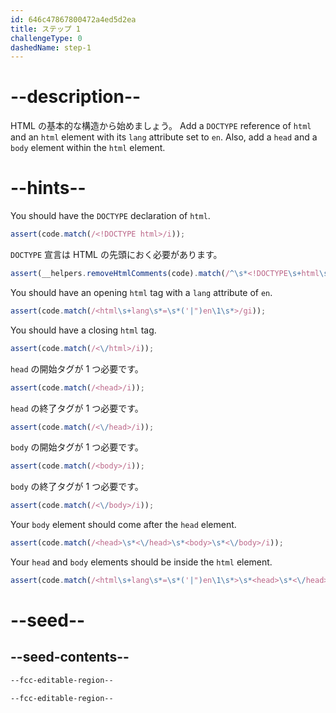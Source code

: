 ```yaml
---
id: 646c47867800472a4ed5d2ea
title: ステップ 1
challengeType: 0
dashedName: step-1
---
```


# --description--

HTML の基本的な構造から始めましょう。 Add a `DOCTYPE` reference of `html` and an `html` element with its `lang` attribute set to `en`. Also, add a `head` and a `body` element within the `html` element.

# --hints--

You should have the `DOCTYPE` declaration of `html`.

```js
assert(code.match(/<!DOCTYPE html>/i));
```

`DOCTYPE` 宣言は HTML の先頭におく必要があります。

```js
assert(__helpers.removeHtmlComments(code).match(/^\s*<!DOCTYPE\s+html\s*>/i));
```

You should have an opening `html` tag with a `lang` attribute of `en`.

```js
assert(code.match(/<html\s+lang\s*=\s*('|")en\1\s*>/gi));
```

You should have a closing `html` tag.

```js
assert(code.match(/<\/html>/i));
```

`head` の開始タグが 1 つ必要です。

```js
assert(code.match(/<head>/i));
```

`head` の終了タグが 1 つ必要です。

```js
assert(code.match(/<\/head>/i));
```

`body` の開始タグが 1 つ必要です。

```js
assert(code.match(/<body>/i));
```

`body` の終了タグが 1 つ必要です。

```js
assert(code.match(/<\/body>/i));
```

Your `body` element should come after the `head` element.

```js
assert(code.match(/<head>\s*<\/head>\s*<body>\s*<\/body>/i));
```

Your `head` and `body` elements should be inside the `html` element.

```js
assert(code.match(/<html\s+lang\s*=\s*('|")en\1\s*>\s*<head>\s*<\/head>\s*<body>\s*<\/body>\s*<\/html>/i));
```

# --seed--

## --seed-contents--

```html
--fcc-editable-region--

--fcc-editable-region--
```
